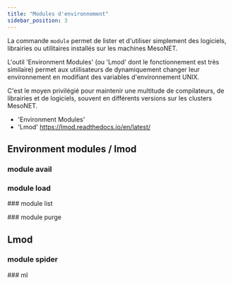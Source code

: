 ```yaml
---
title: "Modules d'environnement"
sidebar_position: 3
---
```


La commande `module` permet de lister et d'utiliser simplement des logiciels, librairies ou utilitaires installés sur les machines MesoNET.

L'outil 'Environment Modules' (ou 'Lmod' dont le fonctionnement est très similaire) permet aux utiilisateurs de dynamiquement changer leur environnement en modifiant des variables d'environnement UNIX.

C'est le moyen privilégié pour maintenir une multitude de compilateurs, de librairies et de logiciels, souvent en différents versions sur les clusters MesoNET.

- 'Environment Modules'
- 'Lmod' https://lmod.readthedocs.io/en/latest/


## Environment modules / lmod


### module avail


### module load

### module list

### module purge


## Lmod

### module spider

### ml
